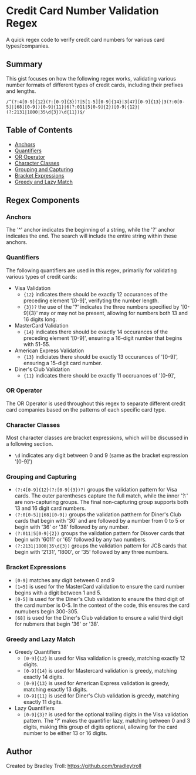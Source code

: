 # Credit Card Number Validation Regex 

A quick regex code to verify credit card numbers for various card types/companies. 

## Summary

This gist focuses on how the following regex works, validating various number formats of different types of credit cards, including their prefixes and lengths.  

```
/^(?:4[0-9]{12}(?:[0-9]{3})?|5[1-5][0-9]{14}|3[47][0-9]{13}|3(?:0[0-5]|[68][0-9])[0-9]{11}|6(?:011|5[0-9]{2})[0-9]{12}|(?:2131|1800|35\d{3})\d{11})$/
```

## Table of Contents

- [Anchors](#anchors)
- [Quantifiers](#quantifiers)
- [OR Operator](#or-operator)
- [Character Classes](#character-classes)
- [Grouping and Capturing](#grouping-and-capturing)
- [Bracket Expressions](#bracket-expressions)
- [Greedy and Lazy Match](#greedy-and-lazy-match)

## Regex Components

### Anchors

The '^' anchor indicates the beginning of a string, while the '?' anchor indicates the end. The search will include the entire string within these anchors. 

### Quantifiers

The following quantifiers are used in this regex, primarily for validating various types of credit cards:
- Visa Validation
    - `{12}` indicates there should be exactly 12 occurances of the preceding element '[0-9]', verifyting the number length.
    - `{3})?` the use of the '?' indicates the three numbers specified by '[0-9]{3}' may or may not be present, allowing for numbers both 13 and 16 digits long. 
- MasterCard Validation
    - `{14}` indicates there should be exactly 14 occurances of the preceding element '[0-9]', ensuring a 16-digit number that begins with 51-55.
- American Express Validation
    - `{13}` indiciates there should be exactly 13 occurances of '[0-9]', ensuring a 15-digit card number.
- Diner's Club Validation
    - `{11}` indicates there should be exactly 11 occruances of '[0-9]', 

### OR Operator

The OR Operator is used throughout this regex to separate different credit card companies based on the patterns of each specific card type.

### Character Classes

Most character classes are bracket expressions, which will be discussed in a following section. 
- `\d` indicates any digit between 0 and 9 (same as the bracket expression '[0-9]')

### Grouping and Capturing

- `(?:4[0-9]{12}(?:[0-9]{3})?)` groups the validation pattern for Visa cards. The outer parentheses capture the full match, while the inner '?:' are non-capturing groups. The final non-capturing group supports both 13 and 16 digit card numbers.
- `(?:0[0-5]|[68][0-9])` groups the validation patthern for Diner's Club cards that begin with '30' and are followed by a number from 0 to 5 or begin with '36' or '38' followed by any number. 
- `(?:011|5[0-9]{2})` groups the validation pattern for Disover cards that begin with '6011' or '65' followed by any two numbers.
- `(?:2131|1800|35\d{3})` groups the validation pattern for JCB cards that begin with '2131', '1800', or '35' followed by any three numbers.

### Bracket Expressions

- `[0-9]` matches any digit between 0 and 9
- `[1=5]` is used for the MasterCard validation to ensure the card number begins with a digit between 1 and 5.
- `[0-5]` is used for the Diner's Club validation to ensure the third digit of the card number is 0-5. In the context of the code, this ensures the card numubers begin 300-305.
- `[68]` is used for the Diner's Club validation to ensure a valid third digit for nubmers that begin '36' or '38'.

### Greedy and Lazy Match

- Greedy Quantifiers
    - `[0-9]{12}` is used for Visa validation is greedy, matching exactly 12 digits.
    - `[0-9]{14}` is used for Mastercard validation is greedy, matching exactly 14 digits.
    - `[0-9]{13}` is used for American Express validation is greedy, matching exactly 13 digits.
    - `[0-9]{11}` is used for Diner's Club validation is greedy, matching exactly 11 digits.
- Lazy Quantifiers
    - `[0-9]{3}?` is used for the optional trailing digits in the Visa validation pattern. The '?' makes the quantifier lazy, matching between 0 and 3 digits, making this group of digits optional, allowing for the card number to be either 13 or 16 digits. 

## Author

Created by Bradley Troll: https://github.com/bradleytroll


